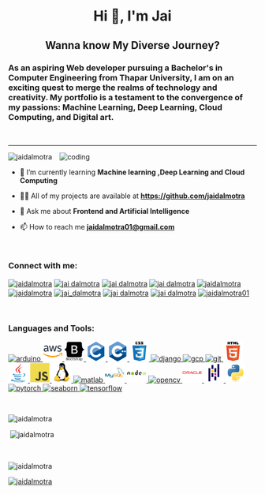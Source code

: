 <h1 align="center">Hi 👋, I'm Jai</h1>
<h2 align="center">Wanna know My Diverse Journey?</h2>
<h3 align="left">As an aspiring Web developer pursuing a Bachelor's in Computer Engineering from Thapar
                            University, I am on an exciting quest to merge the realms of technology and creativity. My
                            portfolio is a testament to the convergence of my passions: Machine Learning, Deep Learning, Cloud
                            Computing, and Digital art.</h3>
                            <br>
                            <hr>

<img align="right" alt="coding" width="400" src="https://github.com/jaidalmotra/Jai-Dalmotra/assets/93703635/427bc7dd-f1a2-4753-889e-7bb224d7e808">

<p align="left"> <img src="https://komarev.com/ghpvc/?username=jaidalmotra&label=Profile%20views&color=0e75b6&style=flat" alt="jaidalmotra" /> </p>

- 🌱 I’m currently learning **Machine learning ,Deep Learning and Cloud Computing**

- 👨‍💻 All of my projects are available at **https://github.com/jaidalmotra**

- 💬 Ask me about **Frontend and Artificial Intelligence**

- 📫 How to reach me **jaidalmotra01@gmail.com**

<br>
<h3 align="left">Connect with me:</h3>
<p align="left">
<a href="https://twitter.com/jaidalmotra" target="blank"><img align="center" src="https://raw.githubusercontent.com/rahuldkjain/github-profile-readme-generator/master/src/images/icons/Social/twitter.svg" alt="jaidalmotra" height="30" width="40" /></a>
<a href="https://linkedin.com/in/jai dalmotra" target="blank"><img align="center" src="https://raw.githubusercontent.com/rahuldkjain/github-profile-readme-generator/master/src/images/icons/Social/linked-in-alt.svg" alt="jai dalmotra" height="30" width="40" /></a>
<a href="https://stackoverflow.com/users/jai dalmotra" target="blank"><img align="center" src="https://raw.githubusercontent.com/rahuldkjain/github-profile-readme-generator/master/src/images/icons/Social/stack-overflow.svg" alt="jai dalmotra" height="30" width="40" /></a>
<a href="https://kaggle.com/jai dalmotra" target="blank"><img align="center" src="https://raw.githubusercontent.com/rahuldkjain/github-profile-readme-generator/master/src/images/icons/Social/kaggle.svg" alt="jai dalmotra" height="30" width="40" /></a>
<a href="https://fb.com/jaidalmotra" target="blank"><img align="center" src="https://raw.githubusercontent.com/rahuldkjain/github-profile-readme-generator/master/src/images/icons/Social/facebook.svg" alt="jaidalmotra" height="30" width="40" /></a>
<a href="https://instagram.com/jaidalmotra" target="blank"><img align="center" src="https://raw.githubusercontent.com/rahuldkjain/github-profile-readme-generator/master/src/images/icons/Social/instagram.svg" alt="jaidalmotra" height="30" width="40" /></a>
<a href="https://www.codechef.com/users/jai_dalmotra" target="blank"><img align="center" src="https://cdn.jsdelivr.net/npm/simple-icons@3.1.0/icons/codechef.svg" alt="jai_dalmotra" height="30" width="40" /></a>  
<a href="https://codeforces.com/profile/jai dalmotra" target="blank"><img align="center" src="https://raw.githubusercontent.com/rahuldkjain/github-profile-readme-generator/master/src/images/icons/Social/codeforces.svg" alt="jai dalmotra" height="30" width="40" /></a>
<a href="https://www.leetcode.com/jai dalmotra" target="blank"><img align="center" src="https://raw.githubusercontent.com/rahuldkjain/github-profile-readme-generator/master/src/images/icons/Social/leet-code.svg" alt="jai dalmotra" height="30" width="40" /></a>
<a href="https://auth.geeksforgeeks.org/user/jaidalmotra01" target="blank"><img align="center" src="https://raw.githubusercontent.com/rahuldkjain/github-profile-readme-generator/master/src/images/icons/Social/geeks-for-geeks.svg" alt="jaidalmotra01" height="30" width="40" /></a>
</p>
<br>
<h3 align="left">Languages and Tools: </h3>
<p align="left"> <a href="https://www.arduino.cc/" target="_blank" rel="noreferrer"> <img src="https://cdn.worldvectorlogo.com/logos/arduino-1.svg" alt="arduino" width="40" height="40"/> </a> <a href="https://aws.amazon.com" target="_blank" rel="noreferrer"> <img src="https://raw.githubusercontent.com/devicons/devicon/master/icons/amazonwebservices/amazonwebservices-original-wordmark.svg" alt="aws" width="40" height="40"/> </a> <a href="https://getbootstrap.com" target="_blank" rel="noreferrer"> <img src="https://raw.githubusercontent.com/devicons/devicon/master/icons/bootstrap/bootstrap-plain-wordmark.svg" alt="bootstrap" width="40" height="40"/> </a> <a href="https://www.cprogramming.com/" target="_blank" rel="noreferrer"> <img src="https://raw.githubusercontent.com/devicons/devicon/master/icons/c/c-original.svg" alt="c" width="40" height="40"/> </a> <a href="https://www.w3schools.com/cpp/" target="_blank" rel="noreferrer"> <img src="https://raw.githubusercontent.com/devicons/devicon/master/icons/cplusplus/cplusplus-original.svg" alt="cplusplus" width="40" height="40"/> </a> <a href="https://www.w3schools.com/css/" target="_blank" rel="noreferrer"> <img src="https://raw.githubusercontent.com/devicons/devicon/master/icons/css3/css3-original-wordmark.svg" alt="css3" width="40" height="40"/> </a> <a href="https://www.djangoproject.com/" target="_blank" rel="noreferrer"> <img src="https://cdn.worldvectorlogo.com/logos/django.svg" alt="django" width="40" height="40"/> </a> <a href="https://cloud.google.com" target="_blank" rel="noreferrer"> <img src="https://www.vectorlogo.zone/logos/google_cloud/google_cloud-icon.svg" alt="gcp" width="40" height="40"/> </a> <a href="https://git-scm.com/" target="_blank" rel="noreferrer"> <img src="https://www.vectorlogo.zone/logos/git-scm/git-scm-icon.svg" alt="git" width="40" height="40"/> </a> <a href="https://www.w3.org/html/" target="_blank" rel="noreferrer"> <img src="https://raw.githubusercontent.com/devicons/devicon/master/icons/html5/html5-original-wordmark.svg" alt="html5" width="40" height="40"/> </a> <a href="https://www.java.com" target="_blank" rel="noreferrer"> <img src="https://raw.githubusercontent.com/devicons/devicon/master/icons/java/java-original.svg" alt="java" width="40" height="40"/> </a> <a href="https://developer.mozilla.org/en-US/docs/Web/JavaScript" target="_blank" rel="noreferrer"> <img src="https://raw.githubusercontent.com/devicons/devicon/master/icons/javascript/javascript-original.svg" alt="javascript" width="40" height="40"/> </a> <a href="https://www.linux.org/" target="_blank" rel="noreferrer"> <img src="https://raw.githubusercontent.com/devicons/devicon/master/icons/linux/linux-original.svg" alt="linux" width="40" height="40"/> </a> <a href="https://www.mathworks.com/" target="_blank" rel="noreferrer"> <img src="https://upload.wikimedia.org/wikipedia/commons/2/21/Matlab_Logo.png" alt="matlab" width="40" height="40"/> </a> <a href="https://www.mysql.com/" target="_blank" rel="noreferrer"> <img src="https://raw.githubusercontent.com/devicons/devicon/master/icons/mysql/mysql-original-wordmark.svg" alt="mysql" width="40" height="40"/> </a> <a href="https://nodejs.org" target="_blank" rel="noreferrer"> <img src="https://raw.githubusercontent.com/devicons/devicon/master/icons/nodejs/nodejs-original-wordmark.svg" alt="nodejs" width="40" height="40"/> </a> <a href="https://opencv.org/" target="_blank" rel="noreferrer"> <img src="https://www.vectorlogo.zone/logos/opencv/opencv-icon.svg" alt="opencv" width="40" height="40"/> </a> <a href="https://www.oracle.com/" target="_blank" rel="noreferrer"> <img src="https://raw.githubusercontent.com/devicons/devicon/master/icons/oracle/oracle-original.svg" alt="oracle" width="40" height="40"/> </a> <a href="https://pandas.pydata.org/" target="_blank" rel="noreferrer"> <img src="https://raw.githubusercontent.com/devicons/devicon/2ae2a900d2f041da66e950e4d48052658d850630/icons/pandas/pandas-original.svg" alt="pandas" width="40" height="40"/> </a> <a href="https://www.python.org" target="_blank" rel="noreferrer"> <img src="https://raw.githubusercontent.com/devicons/devicon/master/icons/python/python-original.svg" alt="python" width="40" height="40"/> </a> <a href="https://pytorch.org/" target="_blank" rel="noreferrer"> <img src="https://www.vectorlogo.zone/logos/pytorch/pytorch-icon.svg" alt="pytorch" width="40" height="40"/> </a> <a href="https://seaborn.pydata.org/" target="_blank" rel="noreferrer"> <img src="https://seaborn.pydata.org/_images/logo-mark-lightbg.svg" alt="seaborn" width="40" height="40"/> </a> <a href="https://www.tensorflow.org" target="_blank" rel="noreferrer"> <img src="https://www.vectorlogo.zone/logos/tensorflow/tensorflow-icon.svg" alt="tensorflow" width="40" height="40"/> </a> </p>
<br>
<p><img align="left" src="https://github-readme-stats.vercel.app/api/top-langs?username=jaidalmotra&show_icons=true&locale=en&layout=compact" alt="jaidalmotra" /></p>
<br>
<p>&nbsp;<img align="center" src="https://github-readme-stats.vercel.app/api?username=jaidalmotra&show_icons=true&locale=en" alt="jaidalmotra" /></p>
<br>
<p><img align="center" src="https://github-readme-streak-stats.herokuapp.com/?user=jaidalmotra&" alt="jaidalmotra" /></p>
<p align="left"> <a href="https://github.com/ryo-ma/github-profile-trophy"><img src="https://github-profile-trophy.vercel.app/?username=jaidalmotra" alt="jaidalmotra" /></a> </p>
